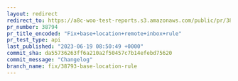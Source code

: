 ```yaml
---
layout: redirect
redirect_to: https://a8c-woo-test-reports.s3.amazonaws.com/public/pr/38794/api/index.html
pr_number: 38794
pr_title_encoded: "Fix+base+location+remote+inbox+rule"
pr_test_type: api
last_published: "2023-06-19 08:50:49 +0000"
commit_sha: da55736263ff6a210a2f50457c7b14efebd75620
commit_message: "Changelog"
branch_name: fix/38793-base-location-rule
---
```

